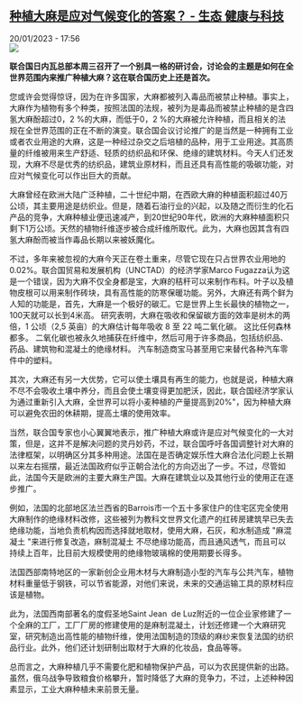 <!--1674234902000-->
[种植大麻是应对气候变化的答案？ - 生态 健康与科技](https://www.rfi.fr/cn/%E4%B8%93%E6%A0%8F%E6%A3%80%E7%B4%A2/%E7%94%9F%E6%80%81-%E5%81%A5%E5%BA%B7%E4%B8%8E%E7%A7%91%E6%8A%80/20230120-%E7%A7%8D%E6%A4%8D%E5%A4%A7%E9%BA%BB%E6%98%AF%E5%BA%94%E5%AF%B9%E6%B0%94%E5%80%99%E5%8F%98%E5%8C%96%E7%9A%84%E7%AD%94%E6%A1%88)
------

<div>20/01/2023 - 17:56</div><img src="https://s.rfi.fr/media/display/8687c288-1267-11ea-b915-005056a99247/w:1280/p:16x9/creuse_0.jpg"><p><strong>联合国日内瓦总部本周三召开了一个别具一格的研讨会，讨论会的主题是如何在全世界范围内来推广种植大麻？这在联合国历史上还是首次。                </strong></p><div><p>您或许会觉得惊讶，因为在许多国家，大麻都被列入毒品而被禁止种植。事实上，大麻作为植物有多个种类，按照法国的法规，被列为是毒品而被禁止种植的是含四氢大麻酚超过0，2 %的大麻，而低于0，2 %的大麻被允许种植，而且相关的法规在全世界范围的正在不断的演变。联合国会议讨论推广的是当然是一种拥有工业或者农业用途的大麻，这是一种经过杂交之后培植的品种，用于工业用途。其高质量的纤维被用来生产舒适、轻质的纺织品和环保、绝缘的建筑材料。今天人们还发现，大麻不尽是优秀的纺织品，建筑业原材料，而且还具有高性能的吸碳功能，对应对气候变化可以作出巨大的贡献。</p><p>大麻曾经在欧洲大陆广泛种植，二十世纪中期，在西欧大麻的种植面积超过40万公顷，其主要用途是纺织业。但是，随着石油行业的兴起，以及随之而衍生的化石产品的竞争，大麻种植业便迅速减产，到20世纪90年代，欧洲的大麻种植面积只剩下1万公顷。天然的植物纤维逐步被合成纤维所取代。此为，大麻也因其含有四氢大麻酚而被当作毒品长期以来被妖魔化。</p><p>不过，多年来被忽视的大麻今天正在卷土重来，尽管它现在只占世界农业用地的0.02%。联合国贸易和发展机构（UNCTAD）的经济学家Marco Fugazza认为这是一个错误，因为大麻不仅全身都是宝，大麻的秸秆可以来制作布料。叶子以及植物皮根可以用来制作砖块，具有高性能的防寒保暖功能。另外，大麻还有两个鲜为人知的功能是，首先，大麻是一个极好的碳汇。它是世界上生长最快的植物之一，100天就可以长到4米高。 研究表明，大麻在吸收和保留碳方面的效率是树木的两倍，1 公顷（2,5 英亩）的大麻估计每年吸收 8 至 22 吨二氧化碳。 这比任何森林都多。 二氧化碳也被永久地捕获在纤维中，然后可用于许多商品，包括纺织品、药品、建筑物和混凝土的绝缘材料。 汽车制造商宝马甚至用它来替代各种汽车零件中的塑料。</p><p>其次，大麻还有另一大优势，它可以使土壤具有再生的能力，也就是说，种植大麻不尽不会吸收土壤中养分，而且会使土壤变得更加肥沃，因此，联合国经济学家认为通过重新引入大麻，全世界可以将小麦种植的产量提高到20%"，因为种植大麻可以避免农田的休耕期，提高土壤的使用效率。</p><p>当然，联合国专家也小心翼翼地表示，推广种植大麻或许是应对气候变化的一大对策，但是，这并不是解决问题的灵丹妙药，不过，联合国呼吁各国调整针对大麻的法律框架，以明确区分其多种用途。法国在是否确定娱乐性大麻合法化问题上长期以来左右摇摆，最近法国政府似乎正朝合法化的方向迈出了一步。不过，尽管如此，法国今天是欧洲的主要大麻生产国。大麻在建筑业以及其他行业的使用正在逐步推广。</p><p>例如，法国的北部地区法兰西省的Barrois市一个五十多家住户的住宅区完全使用大麻制作的绝缘材料改修，这些被列为教科文世界文化遗产的红砖房建筑早已失去绝缘功能，当地负责机构因而选择就地取材，使用大麻，石灰，和水制造成 "麻混凝土 "来进行修复改造，麻制混凝土 不尽绝缘功能高，而且通风透气，而且可以持续上百年，比目前大规模使用的绝缘物玻璃棉的使用期要长得多。</p><p>法国西部南特地区的一家新创企业用木材与大麻制造小型的汽车与公共汽车，植物材料重量低于钢铁，可以节省能源，对他们来说，未来的交通运输工具的原材料应该是植物。</p><p>此为，法国西南部著名的度假圣地Saint Jean  de Luz附近的一位企业家修建了一个全麻的工厂，工厂厂房的修建使用的是麻制混凝土，计划还修建一个大麻研究室，研究制造出高性能的植物纤维，使用法国制造的顶级的麻纱来恢复法国的纺织品行业。此外，他们还计划研制出取材于大麻的化妆品，食品等等。</p><p>总而言之，大麻种植几乎不需要化肥和植物保护产品，可以为农民提供新的出路。虽然，俄乌战争导致粮食价格攀升，暂时降低了大麻的竞争力，不过，上述种种因素显示，工业大麻种植未来前景无量。</p><div data-selfpromo-newsletter></div><div data-selfpromo-app></div></div>
